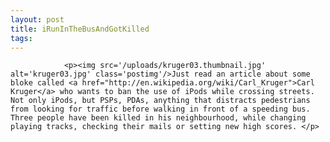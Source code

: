 ```yaml
---
layout: post
title: iRunInTheBusAndGotKilled
tags:
---
```



                <p><img src='/uploads/kruger03.thumbnail.jpg' alt='kruger03.jpg' class='postimg'/>Just read an article about some bloke called <a href="http://en.wikipedia.org/wiki/Carl_Kruger">Carl Kruger</a> who wants to ban the use of iPods while crossing streets. Not only iPods, but PSPs, PDAs, anything that distracts pedestrians from looking for traffic before walking in front of a speeding bus. Three people have been killed in his neighbourhood, while changing playing tracks, checking their mails or setting new high scores. </p>

